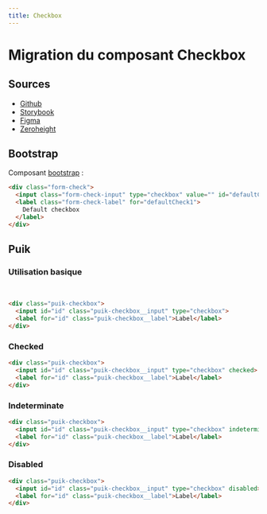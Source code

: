 ```yaml
---
title: Checkbox
---
```


# Migration du composant Checkbox

## Sources

- [Github](https://github.com/PrestaShopCorp/puik/tree/main/packages/components/checkbox)
- [Storybook](https://uikit.prestashop.com/?path=/story/components-checkbox--default)
- [Figma](https://www.figma.com/file/CUc5n1r2UIH30Tqec5DOvN/PrestaShop-Design-Kit?node-id=1837-12485&t=5pJry8GttTJVSJfC-0)
- [Zeroheight](https://zeroheight.com/47c0ab1be/p/295481-form/b/0132a8)

## Bootstrap

Composant [bootstrap](https://getbootstrap.com/docs/4.0/components/forms/) :

```html
<div class="form-check">
  <input class="form-check-input" type="checkbox" value="" id="defaultCheck1">
  <label class="form-check-label" for="defaultCheck1">
    Default checkbox
  </label>
</div>
```

## Puik

### Utilisation basique

<br>

```html
<div class="puik-checkbox">
  <input id="id" class="puik-checkbox__input" type="checkbox">
  <label for="id" class="puik-checkbox__label">Label</label>
</div>
```

### Checked

```html
<div class="puik-checkbox">
  <input id="id" class="puik-checkbox__input" type="checkbox" checked>
  <label for="id" class="puik-checkbox__label">Label</label>
</div>
```

### Indeterminate

```html
<div class="puik-checkbox">
  <input id="id" class="puik-checkbox__input" type="checkbox" indeterminate>
  <label for="id" class="puik-checkbox__label">Label</label>
</div>
```

### Disabled

```html
<div class="puik-checkbox">
  <input id="id" class="puik-checkbox__input" type="checkbox" disabled>
  <label for="id" class="puik-checkbox__label">Label</label>
</div>
```
